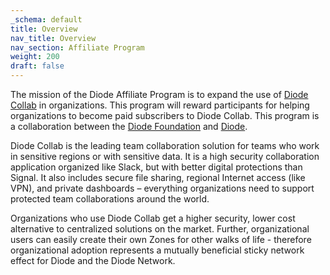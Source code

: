 ```yaml
---
_schema: default
title: Overview
nav_title: Overview
nav_section: Affiliate Program
weight: 200
draft: false
---
```

The mission of the Diode Affiliate Program is to expand the use of <a href="https://diode.io/products/collab/" title="Diode Collab" target="_blank" rel="noopener">Diode Collab</a> in organizations. This program will reward participants for helping organizations to become paid subscribers to Diode Collab. This program is a collaboration between the <a href="https://diode.foundation" title="Diode Foundation" target="_blank" rel="noopener">Diode Foundation</a> and <a href="https://diode.io" title="Diode" target="_blank" rel="noopener">Diode</a>.

Diode Collab is the leading team collaboration solution for teams who work in sensitive regions or with sensitive data. It is a high security collaboration application organized like Slack, but with better digital protections than Signal. It also includes secure file sharing, regional Internet access (like VPN), and private dashboards – everything organizations need to support protected team collaborations around the world.

Organizations who use Diode Collab get a higher security, lower cost alternative to centralized solutions on the market. Further, organizational users can easily create their own Zones for other walks of life - therefore organizational adoption represents a mutually beneficial sticky network effect for Diode and the Diode Network.